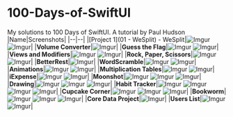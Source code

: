 # 100-Days-of-SwiftUI
My solutions to 100 Days of SwiftUI. A tutorial by Paul Hudson
|Name|Screenshots|
|--|--|
|[Project 1](01 - WeSplit) - WeSplit|![Imgur](https://i.imgur.com/V99mhJGm.png)  ![Imgur](https://i.imgur.com/0bnlHB3m.png)|
|**Volume Converter**|![Imgur](https://i.imgur.com/Ue8NRDMm.png)|
|**Guess the Flag**|![Imgur](https://i.imgur.com/EpAXau4m.png)  ![Imgur](https://i.imgur.com/qHIHfdYm.png)|
|**Views and Modifiers**|![Imgur](https://i.imgur.com/zr6RrL5m.png)  ![Imgur](https://i.imgur.com/efTEXeGm.png)|
|**Rock, Paper, Scissors**|![Imgur](https://i.imgur.com/sV2HPW6m.png)  ![Imgur](https://i.imgur.com/2AXpBegm.png)|
|**BetterRest**|![Imgur](https://i.imgur.com/0hDw3cnm.png)|
|**WordScramble**|![Imgur](https://i.imgur.com/kghBE4Pm.png)  ![Imgur](https://i.imgur.com/LiSfzjTm.png)|
|**Animations**|![Imgur](https://i.imgur.com/lnrAlGTm.png)  ![Imgur](https://i.imgur.com/At8FW8dm.png)|
|**Multiplication Tables**|![Imgur](https://i.imgur.com/BzReN6Xm.png)  ![Imgur](https://i.imgur.com/azshsvgm.png)|
|**iExpense**|![Imgur](https://i.imgur.com/lIMboZgm.png)  ![Imgur](https://i.imgur.com/CEr8XB3m.png)|
|**Moonshot**|![Imgur](https://i.imgur.com/XqYM08Em.png)  ![Imgur](https://i.imgur.com/UFmyPD7m.png)  ![Imgur](https://i.imgur.com/l9EtXQWm.png)|
|**Drawing**|![Imgur](https://i.imgur.com/n07u9uWm.png)  ![Imgur](https://i.imgur.com/gcom3pzm.png)  ![Imgur](https://i.imgur.com/YDmTDbdm.png)|
|**Habit Tracker**|![Imgur](https://i.imgur.com/gCi0UHZm.png)  ![Imgur](https://i.imgur.com/WGsQ5HCm.png)  ![Imgur](https://i.imgur.com/2i3bJ65m.png) ![Imgur](https://i.imgur.com/VExJey6m.png)|
|**Cupcake Corner**|![Imgur](https://i.imgur.com/E00SDy7m.png)  ![Imgur](https://i.imgur.com/9j9FIsom.png)  ![Imgur](https://i.imgur.com/kdDBd4Ym.png)|
|**Bookworm**|![Imgur](https://i.imgur.com/vbqh1kHm.png)  ![Imgur](https://i.imgur.com/xMnTaHqm.png)  ![Imgur](https://i.imgur.com/SnUhNMWm.png)|
|**Core Data Project**|![Imgur](https://i.imgur.com/TRQb8ztm.png)|
|**Users List**|![Imgur](https://i.imgur.com/BR12Muxm.png)  ![Imgur](https://i.imgur.com/ckfMmX5m.png)|
